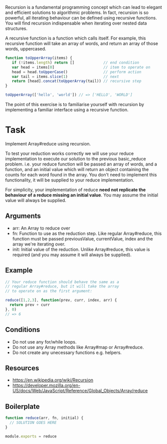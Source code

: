 Recursion is a fundamental programming concept which can lead to elegant and efficient solutions to
algorithmic problems. In fact, recursion is so powerful, all iterating behaviour can be defined using
recursive functions. You will find recursion indispensable when iterating over nested data structures.

A recursive function is a function which calls itself. For example, this recursive function will
take an array of words, and return an array of those words, uppercased.

```js
function toUpperArray(items) {
   if (!items.length) return []             // end condition
   var head = items[0]                      // item to operate on
   head = head.toUpperCase()                // perform action
   var tail = items.slice(1)                // next
   return [head].concat(toUpperArray(tail)) // recursive step
}

toUpperArray(['hello', 'world']) // => ['HELLO', 'WORLD']
```

The point of this exercise is to familiarise yourself with recursion by implementing a familiar
interface using a recursive function.

# Task

Implement Array#reduce using recursion.

To test your reduction works correctly we will use your reduce implementation to execute our solution
to the previous basic_reduce problem. i.e. your reduce function will be passed an array of words, and 
a function, and an initial value which will return an object containing the counts for each word found
in the array. You don't need to implement this functionality, it will be supplied to your reduce
implementation.

For simplicity, your implementation of reduce **need not replicate the behaviour of a reduce missing an
initial value**. You may assume the initial value will always be supplied.

## Arguments

* arr: An Array to reduce over
* fn: Function to use as the reduction step. 
  Like regular Array#reduce, this function must be passed previousValue, currentValue, index and the array we're iterating over.
* init: Initial value of the reduction. Unlike Array#reduce, this value is required (and you may assume it will always be supplied).

## Example

```js
// Your reduce function should behave the same as a
// regular Array#reduce, but it will take the array
// to operate on as the first argument:

reduce([1,2,3], function(prev, curr, index, arr) {
  return prev + curr
}, 0)
// => 6
```

## Conditions

* Do not use any for/while loops.
* Do not use any Array methods like Array#map or Array#reduce.
* Do not create any unecessary functions e.g. helpers.

## Resources

* https://en.wikipedia.org/wiki/Recursion
* https://developer.mozilla.org/en-US/docs/Web/JavaScript/Reference/Global_Objects/Array/reduce

## Boilerplate

```js
function reduce(arr, fn, initial) {
  // SOLUTION GOES HERE
}

module.exports = reduce
```
